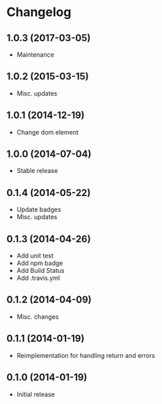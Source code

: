# Changelog

## 1.0.3 (2017-03-05)

- Maintenance

## 1.0.2 (2015-03-15)

- Misc. updates

## 1.0.1 (2014-12-19)

- Change dom element

## 1.0.0 (2014-07-04)

- Stable release

## 0.1.4 (2014-05-22)

- Update badges
- Misc. updates

## 0.1.3 (2014-04-26)

- Add unit test
- Add npm badge
- Add Build Status
- Add .travis.yml

## 0.1.2 (2014-04-09)

- Misc. changes

## 0.1.1 (2014-01-19)

- Reimplementation for handling return and errors

## 0.1.0 (2014-01-19)

- Initial release